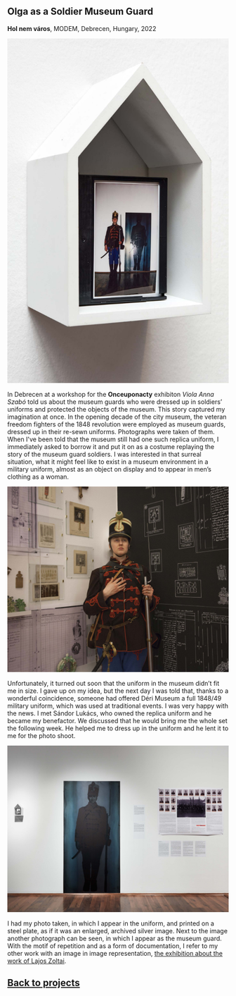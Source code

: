 <!-- {
    "img": "olga_as_a_soldier_museum_guard-2022/katona_olga_02.jpg",
    "title": "Olga as a Soldier Museum Guard (2022)",
    "desc": "A surreal experience of donning a 19th-century military uniform in a museum environment, blurring the lines between history, identity, and documentation."
} -->

## Olga as a Soldier Museum Guard
**Hol nem város**, MODEM, Debrecen, Hungary, 2022

![_parallax(side)](olga_as_a_soldier_museum_guard-2022/katona_olga01.jpg)

In Debrecen at a workshop for the **Onceuponacty** exhibiton *Viola Anna Szabó* told us about the museum guards who were dressed up in soldiers’ uniforms and protected the objects of the museum. This story captured my imagination at once. In the opening decade of the city museum, the veteran freedom fighters of the 1848 revolution were employed as museum guards, dressed up in their re-sewn uniforms. Photographs were taken of them. When I've been told that the museum still had one such replica uniform, I immediately asked to borrow it and put it on as a costume replaying the story of the museum guard soldiers. I was interested in that surreal situation, what it might feel like to exist in a museum environment in a military uniform, almost as an object on display and to appear in men’s clothing as a woman.

![_expand](olga_as_a_soldier_museum_guard-2022/katona_olga_03.jpg)

Unfortunately, it turned out soon that the uniform in the museum didn’t fit me in size. I gave up on my idea, but the next day I was told that, thanks to a wonderful coincidence, someone had offered Déri Museum a full 1848/49 military uniform, which was used at traditional events. I was very happy with the news. I met Sándor Lukács, who owned the replica uniform and he became my benefactor. We discussed that he would bring me the whole set the following week. He helped me to dress up in the uniform and he lent it to me for the photo shoot.

![_full](olga_as_a_soldier_museum_guard-2022/katona_olga_02.jpg)

I had my photo taken, in which I appear in the uniform, and printed on a steel plate, as if it was an enlarged, archived silver image. Next to the image another photograph can be seen, in which I appear as the museum guard. With the motif of repetition and as a form of documentation, I refer to my other work with an image in image representation, [the exhibition about the work of Lajos Zoltai](/c/projects/zoltai-2022).

## [Back to projects](/c/projects)